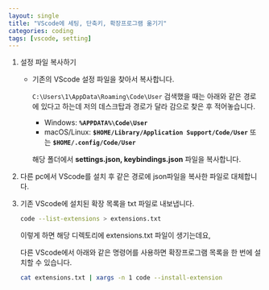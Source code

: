 ```yaml
---
layout: single
title: "VScode에 세팅, 단축키, 확장프로그램 옮기기"
categories: coding
tags: [vscode, setting]
---
```


1. 설정 파일 복사하기
    - 기존의 VScode 설정 파일을 찾아서 복사합니다.
        
        `C:\Users\1\AppData\Roaming\Code\User`
        검색했을 때는 아래와 같은 경로에 있다고 하는데 저의 데스크탑과 경로가 달라 감으로 찾은 후 적어놓습니다.
        
        - Windows: **`%APPDATA%\Code\User`**
        - macOS/Linux: **`$HOME/Library/Application Support/Code/User`** 또는 **`$HOME/.config/Code/User`**
        
        해당 폴더에서 **settings.json, keybindings.json** 파일을 복사합니다.
        
2. 다른 pc에서 VScode를 설치 후 같은 경로에 json파일을 복사한 파일로 대체합니다.

1. 기존 VScode에 설치된 확장 목록을 txt 파일로 내보냅니다.
    
    ```bash
    code --list-extensions > extensions.txt
    ```
    
    이렇게 하면 해당 디렉토리에 extensions.txt 파일이 생기는데요,
    
    다른 VScode에서 아래와 같은 명령어를 사용하면 확장프로그램 목록을 한 번에 설치할 수 있습니다.
    
    ```bash
    cat extensions.txt | xargs -n 1 code --install-extension
    ```

